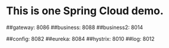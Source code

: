 # This is one Spring Cloud demo.

##gateway:     8086
##business:    8088
##business2:   8014

##config:      8082
##eureka:      8084
##hystrix:     8010
##log:         8012
